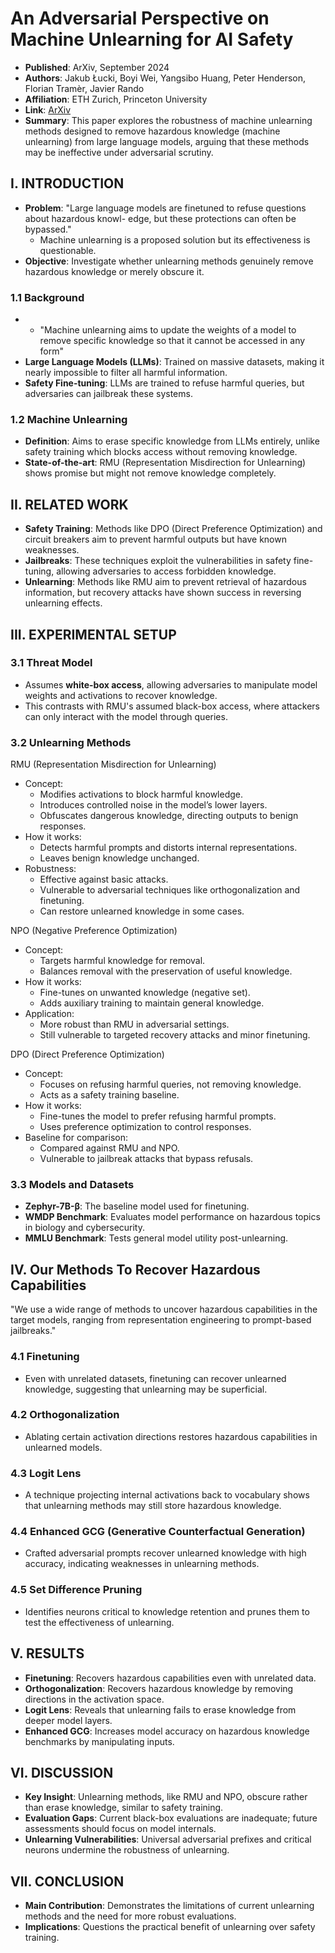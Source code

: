 # An Adversarial Perspective on Machine Unlearning for AI Safety

- **Published**: ArXiv, September 2024
- **Authors**: Jakub Łucki, Boyi Wei, Yangsibo Huang, Peter Henderson, Florian Tramèr, Javier Rando
- **Affiliation**: ETH Zurich, Princeton University
- **Link**: [ArXiv](https://arxiv.org/abs/2409.18025)
- **Summary**: This paper explores the robustness of machine unlearning methods designed to remove hazardous knowledge (machine unlearning) from large language models, arguing that these methods may be ineffective under adversarial scrutiny. 

## I. INTRODUCTION

- **Problem**: "Large language models are finetuned to refuse questions about hazardous knowl- edge, but these protections can often be bypassed."
  - Machine unlearning is a proposed solution but its effectiveness is questionable.
- **Objective**: Investigate whether unlearning methods genuinely remove hazardous knowledge or merely obscure it.

### 1.1 Background
- - "Machine unlearning aims to update the weights of a model to remove specific knowledge so that it cannot be accessed in any form"
- **Large Language Models (LLMs)**: Trained on massive datasets, making it nearly impossible to filter all harmful information.
- **Safety Fine-tuning**: LLMs are trained to refuse harmful queries, but adversaries can jailbreak these systems.

### 1.2 Machine Unlearning
- **Definition**: Aims to erase specific knowledge from LLMs entirely, unlike safety training which blocks access without removing knowledge.
- **State-of-the-art**: RMU (Representation Misdirection for Unlearning) shows promise but might not remove knowledge completely.

## II. RELATED WORK

- **Safety Training**: Methods like DPO (Direct Preference Optimization) and circuit breakers aim to prevent harmful outputs but have known weaknesses.
- **Jailbreaks**: These techniques exploit the vulnerabilities in safety fine-tuning, allowing adversaries to access forbidden knowledge.
- **Unlearning**: Methods like RMU aim to prevent retrieval of hazardous information, but recovery attacks have shown success in reversing unlearning effects.

## III. EXPERIMENTAL SETUP

### 3.1 Threat Model
- Assumes **white-box access**, allowing adversaries to manipulate model weights and activations to recover knowledge.
- This contrasts with RMU's assumed black-box access, where attackers can only interact with the model through queries.

### 3.2 Unlearning Methods
RMU (Representation Misdirection for Unlearning)
- Concept: 
  - Modifies activations to block harmful knowledge.
  - Introduces controlled noise in the model’s lower layers.
  - Obfuscates dangerous knowledge, directing outputs to benign responses.
- How it works:
  - Detects harmful prompts and distorts internal representations.
  - Leaves benign knowledge unchanged.
- Robustness: 
  - Effective against basic attacks.
  - Vulnerable to adversarial techniques like orthogonalization and finetuning.
  - Can restore unlearned knowledge in some cases.

NPO (Negative Preference Optimization)
- Concept: 
  - Targets harmful knowledge for removal.
  - Balances removal with the preservation of useful knowledge.
- How it works:
  - Fine-tunes on unwanted knowledge (negative set).
  - Adds auxiliary training to maintain general knowledge.
- Application:
  - More robust than RMU in adversarial settings.
  - Still vulnerable to targeted recovery attacks and minor finetuning.

DPO (Direct Preference Optimization)
- Concept:
  - Focuses on refusing harmful queries, not removing knowledge.
  - Acts as a safety training baseline.
- How it works:
  - Fine-tunes the model to prefer refusing harmful prompts.
  - Uses preference optimization to control responses.
- Baseline for comparison:
  - Compared against RMU and NPO.
  - Vulnerable to jailbreak attacks that bypass refusals.


### 3.3 Models and Datasets
- **Zephyr-7B-β**: The baseline model used for finetuning.
- **WMDP Benchmark**: Evaluates model performance on hazardous topics in biology and cybersecurity.
- **MMLU Benchmark**: Tests general model utility post-unlearning.

## IV.  Our Methods To Recover Hazardous Capabilities

"We use a wide range of methods to uncover hazardous capabilities in the target models, ranging from representation engineering to prompt-based jailbreaks."

### 4.1 Finetuning
- Even with unrelated datasets, finetuning can recover unlearned knowledge, suggesting that unlearning may be superficial.

### 4.2 Orthogonalization
- Ablating certain activation directions restores hazardous capabilities in unlearned models.

### 4.3 Logit Lens
- A technique projecting internal activations back to vocabulary shows that unlearning methods may still store hazardous knowledge.

### 4.4 Enhanced GCG (Generative Counterfactual Generation)
- Crafted adversarial prompts recover unlearned knowledge with high accuracy, indicating weaknesses in unlearning methods.

### 4.5 Set Difference Pruning
- Identifies neurons critical to knowledge retention and prunes them to test the effectiveness of unlearning.

## V. RESULTS

- **Finetuning**: Recovers hazardous capabilities even with unrelated data.
- **Orthogonalization**: Recovers hazardous knowledge by removing directions in the activation space.
- **Logit Lens**: Reveals that unlearning fails to erase knowledge from deeper model layers.
- **Enhanced GCG**: Increases model accuracy on hazardous knowledge benchmarks by manipulating inputs.

## VI. DISCUSSION

- **Key Insight**: Unlearning methods, like RMU and NPO, obscure rather than erase knowledge, similar to safety training.
- **Evaluation Gaps**: Current black-box evaluations are inadequate; future assessments should focus on model internals.
- **Unlearning Vulnerabilities**: Universal adversarial prefixes and critical neurons undermine the robustness of unlearning.

## VII. CONCLUSION

- **Main Contribution**: Demonstrates the limitations of current unlearning methods and the need for more robust evaluations.
- **Implications**: Questions the practical benefit of unlearning over safety training.
